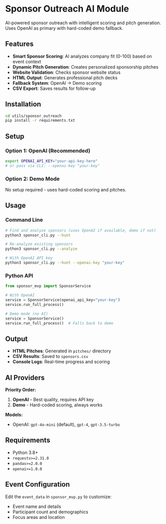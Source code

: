 # Sponsor Outreach AI Module

AI-powered sponsor outreach with intelligent scoring and pitch generation. Uses OpenAI as primary with hard-coded demo fallback.

## Features

- **Smart Sponsor Scoring**: AI analyzes company fit (0-100) based on event context
- **Dynamic Pitch Generation**: Creates personalized sponsorship pitches
- **Website Validation**: Checks sponsor website status
- **HTML Output**: Generates professional pitch decks
- **Fallback System**: OpenAI → Demo scoring
- **CSV Export**: Saves results for follow-up

## Installation

```bash
cd utils/sponsor_outreach
pip install -r requirements.txt
```

## Setup

### Option 1: OpenAI (Recommended)
```bash
export OPENAI_API_KEY="your-api-key-here"
# or pass via CLI: --openai-key "your-key"
```

### Option 2: Demo Mode
No setup required - uses hard-coded scoring and pitches.

## Usage

### Command Line

```bash
# Find and analyze sponsors (uses OpenAI if available, demo if not)
python3 sponsor_cli.py --hunt

# Re-analyze existing sponsors
python3 sponsor_cli.py --analyze

# With OpenAI API key
python3 sponsor_cli.py --hunt --openai-key "your-key"
```

### Python API

```python
from sponsor_mvp import SponsorService

# With OpenAI
service = SponsorService(openai_api_key="your-key")
service.run_full_process()

# Demo mode (no AI)
service = SponsorService()
service.run_full_process()  # Falls back to demo
```

## Output

- **HTML Pitches**: Generated in `pitches/` directory
- **CSV Results**: Saved to `sponsors.csv`
- **Console Logs**: Real-time progress and scoring

## AI Providers

**Priority Order:**
1. **OpenAI** - Best quality, requires API key
2. **Demo** - Hard-coded scoring, always works

**Models:**
- OpenAI: `gpt-4o-mini` (default), `gpt-4`, `gpt-3.5-turbo`

## Requirements

- Python 3.8+
- `requests>=2.31.0`
- `pandas>=2.0.0`
- `openai>=1.0.0`

## Event Configuration

Edit the `event_data` in `sponsor_mvp.py` to customize:
- Event name and details
- Participant count and demographics
- Focus areas and location